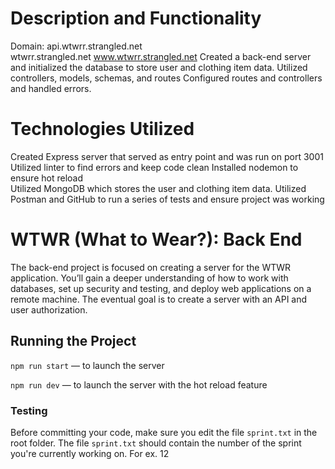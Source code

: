 # Description and Functionality
Domain: 
  api.wtwrr.strangled.net	
	wtwrr.strangled.net	
	www.wtwrr.strangled.net
Created a back-end server and initialized the database to store user and clothing item data.
Utilized controllers, models, schemas, and routes
Configured routes and controllers and handled errors.

# Technologies Utilized

Created Express server that served as entry point and was run on port 3001
Utilized linter to find errors and keep code clean
Installed nodemon to ensure hot reload  
Utilized MongoDB which stores the user and clothing item data.
Utilized Postman and GitHub to run a series of tests and ensure project was working

# WTWR (What to Wear?): Back End

The back-end project is focused on creating a server for the WTWR application. You’ll gain a deeper understanding of how to work with databases, set up security and testing, and deploy web applications on a remote machine. The eventual goal is to create a server with an API and user authorization.

## Running the Project

`npm run start` — to launch the server

`npm run dev` — to launch the server with the hot reload feature

### Testing

Before committing your code, make sure you edit the file `sprint.txt` in the root folder. The file `sprint.txt` should contain the number of the sprint you're currently working on. For ex. 12
